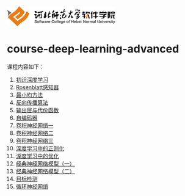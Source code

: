![](./images/logo.png)

# course-deep-learning-advanced

课程内容如下：

1. [初识深度学习](./ch01-overview/ch01-overview.ipynb)
2. [Rosenblatt感知器](./ch02-rosenblatt_perceptron/ch02-rosenblatt_perceptron.ipynb)
3. [最小均方法](./ch03-minimum_mean_method/ch03-minimum_mean_method.ipynb)
4. [反向传播算法](./ch04-back_propagation_algorithm/ch04-back_propagation_algorithm.pdf)
5. [输出层与代价函数](./ch05-output_layer_and_loss_functions/ch05-output_layer_and_loss_functions.pdf)
6. [自编码器](./ch06-autoencoder/ch06-autoencoder.pdf)
7. [卷积神经网络一](./ch07-convolutional_neural_network_1/ch07-convolutional_neural_network_1.pdf)
8. [卷积神经网络二](./ch08-convolutional_neural_network_2/ch08-convolutional_neural_network_2.pdf)
9. [卷积神经网络三](./ch09-convolutional_neural_network_3/ch09-convolutional_neural_network_3.pdf)
10. [深度学习中的正则化](./ch10-regularization_for_deep_learning/ch10-regularization_for_deep_learning.pdf)
11. [深度学习中的优化](./ch11-optimization_for_training_deep_models/ch11-optimization_for_training_deep_models.pdf)
12. [经典神经网络模型（一）](./ch12-classical_model_1/ch12-classical_model_1.pdf)
13. [经典神经网络模型（二）](./ch13-classical_model_2/ch13-classical_model_2.pdf)
14. [目标检测](./ch14-object_detection/ch14-object_detection.pdf)
15. [循环神经网络](./ch15-recurrent_neural_network/ch15-recurrent_neural_network.pdf)

